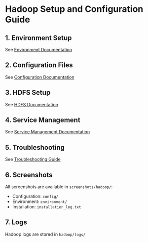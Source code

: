 # Hadoop Setup and Configuration Guide
## 1. Environment Setup
See [Environment Documentation](environment/README.md)

## 2. Configuration Files
See [Configuration Documentation](configuration/README.md)

## 3. HDFS Setup
See [HDFS Documentation](services/hdfs/README.md)

## 4. Service Management
See [Service Management Documentation](services/management/README.md)

## 5. Troubleshooting
See [Troubleshooting Guide](troubleshooting/README.md)

## 6. Screenshots
All screenshots are available in `screenshots/hadoop/`:
- Configuration: `config/`
- Environment: `environment/`
- Installation: `installation_log.txt`

## 7. Logs
Hadoop logs are stored in `hadoop/logs/`
